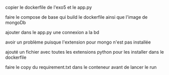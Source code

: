 copier le dockerfile de l'exo5 et le app.py

faire le compose de base qui build le dockerfile ainsi que l'image de mongoDb

ajouter dans le app.py une connexion a la bd

avoir un problème puisque l'extension pour mongo n'est pas installée

ajouté un fichier avec toutes les extensions python pour les installer dans le dockerfile

faire le copy du requirement.txt dans le conteneur avant de lancer le run